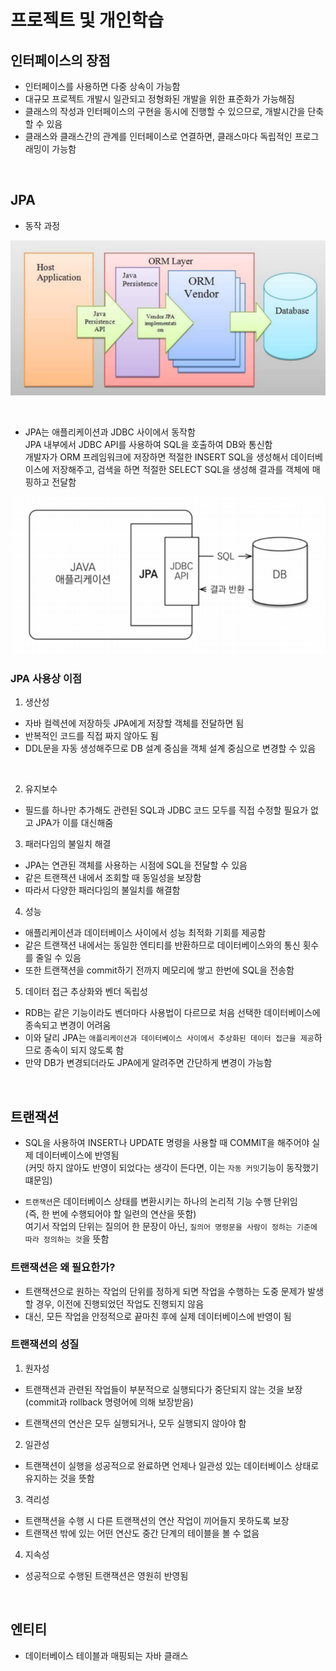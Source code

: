 # 프로젝트 및 개인학습

## 인터페이스의 장점

- 인터페이스를 사용하면 다중 상속이 가능함
- 대규모 프로젝트 개발시 일관되고 정형화된 개발을 위한 표준화가 가능해짐
- 클래스의 작성과 인터페이스의 구현을 동시에 진행할 수 있으므로, 개발시간을 단축할 수 있음
- 클래스와 클래스간의 관계를 인터페이스로 연결하면, 클래스마다 독립적인 프로그래밍이 가능함


<br>


## JPA

- 동작 과정

![img.png](img.png)

<br>


- JPA는 애플리케이션과 JDBC 사이에서 동작함<br>JPA 내부에서 JDBC API를 사용하여 SQL을 호출하여 DB와 통신함
<br>개발자가 ORM 프레임워크에 저장하면 적절한 INSERT SQL을 생성해서 데이터베이스에 저장해주고, 검색을 하면 적절한 SELECT SQL을 생성해 결과를 객체에 매핑하고 전달함

![img_1.png](img_1.png)


### JPA 사용상 이점


1. 생산성
- 자바 컬렉션에 저장하듯 JPA에게 저장할 객체를 전달하면 됨
- 반복적인 코드를 직접 짜지 않아도 됨
- DDL문을 자동 생성해주므로 DB 설계 중심을 객체 설계 중심으로 변경할 수 있음


<br>



2. 유지보수
- 필드를 하나만 추가해도 관련된 SQL과 JDBC 코드 모두를 직접 수정할 필요가 없고 JPA가 이를 대신해줌


3. 패러다임의 불일치 해결
- JPA는 연관된 객체를 사용하는 시점에 SQL을 전달할 수 있음
- 같은 트랜잭션 내에서 조회할 때 동일성을 보장함
- 따라서 다양한 패러다임의 불일치를 해결함


4. 성능
- 애플리케이션과 데이터베이스 사이에서 성능 최적화 기회를 제공함
- 같은 트랜잭션 내에서는 동일한 엔티티를 반환하므로 데이터베이스와의 통신 횟수를 줄일 수 있음
- 또한 트랜잭션을 commit하기 전까지 메모리에 쌓고 한번에 SQL을 전송함



5. 데이터 접근 추상화와 벤더 독립성
- RDB는 같은 기능이라도 벤더마다 사용법이 다르므로 처음 선택한 데이터베이스에 종속되고 변경이 어려움
- 이와 달리 JPA는 `애플리케이션과 데이터베이스 사이에서 추상화된 데이터 접근을 제공`하므로 종속이 되지 않도록 함
- 만약 DB가 변경되더라도 JPA에게 알려주면 간단하게 변경이 가능함






<br>


## 트랜잭션

- SQL을 사용하여 INSERT나 UPDATE 명령을 사용할 때 COMMIT을 해주어야 실제 데이터베이스에 반영됨
<br> (커밋 하지 않아도 반영이 되었다는 생각이 든다면, 이는 `자동 커밋`기능이 동작했기 떄문임)


- `트랜잭션`은 데이터베이스 상태를 변환시키는 하나의 논리적 기능 수행 단위임
<br> (즉, 한 번에 수행되어야 할 일련의 연산을 뜻함)
<br> 여기서 작업의 단위는 질의어 한 문장이 아닌, `질의어 명령문을 사람이 정하는 기준에 따라 정의하는 것`을 뜻함


### 트랜잭션은 왜 필요한가?

- 트랜잭션으로 원하는 작업의 단위를 정하게 되면 작업을 수행하는 도중 문제가 발생할 경우, 이전에 진행되었던 작업도 진행되지 않음
- 대신, 모든 작업을 안정적으로 끝마친 후에 실제 데이터베이스에 반영이 됨


### 트랜잭션의 성질


1. 원자성
- 트랜잭션과 관련된 작업들이 부분적으로 실행되다가 중단되지 않는 것을 보장
<br> (commit과 rollback 명령어에 의해 보장받음)

- 트랜잭션의 연산은 모두 실행되거나, 모두 실행되지 않아야 함



2. 일관성
- 트랜잭션이 실행을 성공적으로 완료하면 언제나 일관성 있는 데이터베이스 상태로 유지하는 것을 뜻함


3. 격리성
- 트랜잭션을 수행 시 다른 트랜잭션의 연산 작업이 끼어들지 못하도록 보장
- 트랜잭션 밖에 있는 어떤 연산도 중간 단계의 테이블을 볼 수 없음

4. 지속성
- 성공적으로 수행된 트랜잭션은 영원히 반영됨


<br>


## 엔티티

- 데이터베이스 테이블과 매핑되는 자바 클래스


